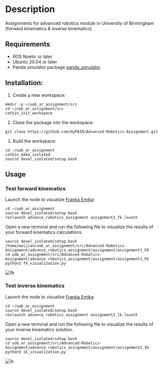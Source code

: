 # Description
Assignments for advanced robotics module in University of Birmingham (forward kinematics & inverse kinematics) 

## Requirements
 - ROS Noetic or later
 - Ubuntu 20.04 or later
 - Panda simulator package [panda_simulator](https://github.com/justagist/panda_simulator/tree/noetic-devel).

## Installation:
1. Create a new workspace:

```shell
mkdir -p ~/uob_ar_assignment/src
cd ~/uob_ar_assignment/src
catkin_init_workspace
```

2. Clone the package into the workspace:

```shell
git clone https://github.com/HyPAIR/Advanced-Robotics-Assignment.git
```

3. Build the workspace:

```shell
cd ~/uob_ar_assignment
catkin_make_isolated
source devel_isolated/setup.bash
```

## Usage

### Test forward kinematics
Launch the node to visualize [Franka Emika](https://franka.de/):

```shell
cd ~/uob_ar_assignment
source devel_isolated/setup.bash
roslaunch advance_robotics_assignment assignment1_fk.launch 
```
Open a new terminal and run the following file to visualize the results of your forward kinematics calculations.
```shell
source devel_isolated/setup.bash
/home/weijian/uob_ar_assignment/src/Advanced-Robotics-Assignment/advance_robotics_assignment/assignment/assignment1_FK
cd uob_ar_assignment/src/Advanced-Robotics-Assignment/advance_robotics_assignment/assignment/assignment1_FK
python3 fk_visualization.py 
```
![fk](https://github.com/HyPAIR/Advanced-Robotics-Assignment/blob/main/figure/fk.gif)

### Test inverse kinematics
Launch the node to visualize [Franka Emika](https://franka.de/):

```shell
cd ~/uob_ar_assignment
source devel_isolated/setup.bash
roslaunch advance_robotics_assignment assignment2_lk.launch 
```
Open a new terminal and run the following file to visualize the results of your inverse kinematics solution.
```shell
source devel_isolated/setup.bash
cd uob_ar_assignment/src/Advanced-Robotics-Assignment/advance_robotics_assignment/assignment/assignment2_IK
python3 ik_visualization.py 
```
![ik](https://github.com/HyPAIR/Advanced-Robotics-Assignment/blob/main/figure/ik.gif)
